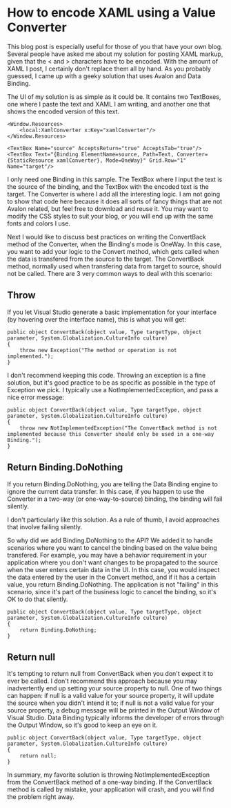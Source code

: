 # How to encode XAML using a Value Converter

This blog post is especially useful for those of you that have your own blog. Several people have asked me about my solution for posting XAML markup, given that the &lt; and &gt; characters have to be encoded. With the amount of XAML I post, I certainly don't replace them all by hand. As you probably guessed, I came up with a geeky solution that uses Avalon and Data Binding. 

The UI of my solution is as simple as it could be. It contains two TextBoxes, one where I paste the text and XAML I am writing, and another one that shows the encoded version of this text.

	<Window.Resources>
		<local:XamlConverter x:Key="xamlConverter"/>
	</Window.Resources>
	    
	<TextBox Name="source" AcceptsReturn="true" AcceptsTab="true"/>
	<TextBox Text="{Binding ElementName=source, Path=Text, Converter={StaticResource xamlConverter}, Mode=OneWay}" Grid.Row="1" Name="target"/>

I only need one Binding in this sample. The TextBox where I input the text is the source of the binding, and the TextBox with the encoded text is the target. The Converter is where I add all the interesting logic. I am not going to show that code here because it does all sorts of fancy things that are not Avalon related, but feel free to download and reuse it. You may want to modify the CSS styles to suit your blog, or you will end up with the same fonts and colors I use.

Next I would like to discuss best practices on writing the ConvertBack method of the Converter, when the Binding's mode is OneWay. In this case, you want to add your logic to the Convert method, which gets called when the data is transfered from the source to the target. The ConvertBack method, normally used when transfering data from target to source, should not be called. There are 3 very common ways to deal with this scenario:

## Throw

If you let Visual Studio generate a basic implementation for your interface (by hovering over the interface name), this is what you will get:

	public object ConvertBack(object value, Type targetType, object parameter, System.Globalization.CultureInfo culture)
	{
		throw new Exception("The method or operation is not implemented.");
	}

I don't recommend keeping this code. Throwing an exception is a fine solution, but it's good practice to be as specific as possible in the type of Exception we pick. I typically use a NotImplementedException, and pass a nice error message:

	public object ConvertBack(object value, Type targetType, object parameter, System.Globalization.CultureInfo culture)
	{
		throw new NotImplementedException("The ConvertBack method is not implemented because this Converter should only be used in a one-way Binding.");
	}

## Return Binding.DoNothing

If you return Binding.DoNothing, you are telling the Data Binding engine to ignore the current data transfer. In this case, if you happen to use the Converter in a two-way (or one-way-to-source) binding, the binding will fail silently.

I don't particularly like this solution. As a rule of thumb, I avoid approaches that involve failing silently.

So why did we add Binding.DoNothing to the API? We added it to handle scenarios where you want to cancel the binding based on the value being transfered. For example, you may have a behavior requirement in your application where you don't want changes to be propagated to the source when the user enters certain data in the UI. In this case, you would inspect the data entered by the user in the Convert method, and if it has a certain value, you return Binding.DoNothing. The application is not "failing" in this scenario, since it's part of the business logic to cancel the binding, so it's OK to do that silently.

	public object ConvertBack(object value, Type targetType, object parameter, System.Globalization.CultureInfo culture)
	{
		return Binding.DoNothing;
	}

## Return null

It's tempting to return null from ConvertBack when you don't expect it to ever be called. I don't recommend this approach because you may inadvertently end up setting your source property to null. One of two things can happen: if null is a valid value for your source property, it will update the source when you didn't intend it to; if null is not a valid value for your source property, a debug message will be printed in the Output Window of Visual Studio. Data Binding typically informs the developer of errors through the Output Window, so it's good to keep an eye on it.

	public object ConvertBack(object value, Type targetType, object parameter, System.Globalization.CultureInfo culture)
	{
		return null;
	}

In summary, my favorite solution is throwing NotImplementedException from the ConvertBack method of a one-way binding. If the ConvertBack method is called by mistake, your application will crash, and you will find the problem right away.
